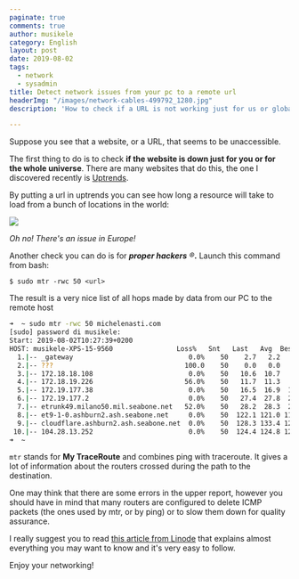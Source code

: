 ```yaml
---
paginate: true
comments: true
author: musikele
category: English
layout: post
date: 2019-08-02
tags:
  - network
  - sysadmin
title: Detect network issues from your pc to a remote url
headerImg: "/images/network-cables-499792_1280.jpg"
description: 'How to check if a URL is not working just for us or globally? '

---
```

Suppose you see that a website, or a URL, that seems to be unaccessible.

The first thing to do is to check **if the website is down just for you or for the whole universe**. There are many websites that do this, the one I discovered recently is [Uptrends](https://www.uptrends.com/tools/uptime).

By putting a url in uptrends you can see how long a resource will take to load from a bunch of locations in the world:

![](https://files.slack.com/files-pri/T04DE1CDJ-FLXGT5B8Q/image.png)

_Oh no! There's an issue in Europe!_

Another check you can do is for **_proper hackers_** _®_**.** Launch this command from bash:

    $ sudo mtr -rwc 50 <url> 

The result  is a very nice list of all hops made by data from our PC to the remote host

```bash
➜  ~ sudo mtr -rwc 50 michelenasti.com 
[sudo] password di musikele: 
Start: 2019-08-02T10:27:39+0200
HOST: musikele-XPS-15-9560                Loss%   Snt   Last   Avg  Best  Wrst StDev
  1.|-- _gateway                             0.0%    50    2.7   2.2   1.9   4.2   0.4
  2.|-- ???                                 100.0    50    0.0   0.0   0.0   0.0   0.0
  3.|-- 172.18.18.108                        0.0%    50   10.6  10.7   8.5  16.8   1.5
  4.|-- 172.18.19.226                       56.0%    50   11.7  11.3   9.0  30.4   4.6
  5.|-- 172.19.177.38                        0.0%    50   16.5  16.9  15.6  19.6   0.7
  6.|-- 172.19.177.2                         0.0%    50   27.4  27.8  24.6  69.4   8.6
  7.|-- etrunk49.milano50.mil.seabone.net   52.0%    50   28.2  28.3  26.6  40.6   2.9
  8.|-- et9-1-0.ashburn2.ash.seabone.net     0.0%    50  122.1 121.0 119.1 129.5   2.0
  9.|-- cloudflare.ashburn2.ash.seabone.net  0.0%    50  128.3 133.4 125.5 216.4  14.6
 10.|-- 104.28.13.252                        0.0%    50  124.4 124.8 123.5 126.3   0.6
➜  ~ 
```

`mtr` stands for **My TraceRoute** and combines ping with traceroute. It gives a lot of information about the routers crossed during the path to the destination. 

One may think that there are some errors in the upper report, however you should have in mind that many routers are configured to delete ICMP packets (the ones used by mtr, or by ping) or to slow them down for quality assurance. 

I really suggest you to read [this article from Linode](https://www.linode.com/docs/networking/diagnostics/diagnosing-network-issues-with-mtr/) that explains almost everything you may want to know and it's very easy to follow. 

Enjoy your networking! 
